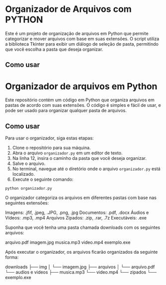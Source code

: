 
# Organizador de Arquivos com PYTHON

Este é um projeto de organização de arquivos em Python que permite categorizar e mover arquivos com base em suas extensões. O script utiliza a biblioteca Tkinter para exibir um diálogo de seleção de pasta, permitindo que você escolha a pasta que deseja organizar.


## Como usar

# Organizador de arquivos em Python

Este repositório contém um código em Python que organiza arquivos em pastas de acordo com suas extensões. O código é simples e fácil de usar, e pode ser usado para organizar qualquer pasta de arquivos.

## Como usar

Para usar o organizador, siga estas etapas:

1. Clone o repositório para sua máquina.
2. Abra o arquivo `organizador.py` em um editor de texto.
3. Na linha 12, insira o caminho da pasta que você deseja organizar.
4. Salve o arquivo.
5. No terminal, navegue até o diretório onde o arquivo `organizador.py` está localizado.
6. Execute o seguinte comando:

```python: 
python organizador.py
```
O organizador categoriza os arquivos em diferentes pastas com base nas seguintes extensões:

Imagens: .jfif, .jpeg, .JPG, .png, .jpg
Documentos: .pdf, .docx
Áudios e Vídeos: .mp3, .mp4
Arquivos Zipados: .zip, .rar, .7z
Executáveis: .exe

Suponha que você tenha uma pasta chamada downloads com os seguintes arquivos:

arquivo.pdf
imagem.jpg
musica.mp3
video.mp4
exemplo.exe

Após executar o organizador, os arquivos ficarão organizados da seguinte forma:

downloads
├── img 
│   └── imagem.jpg
├── arquivos
│   └── arquivo.pdf
└── audios e videos
    ├── musica.mp3
    └── video.mp4
└── zipados
    └── exemplo.exe
